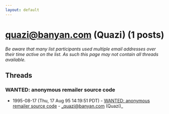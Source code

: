 ```yaml
---
layout: default
---
```


# quazi@banyan.com (Quazi) (1 posts)

_Be aware that many list participants used multiple email addresses over their time active on the list. As such this page may not contain all threads available._

## Threads

### WANTED: anonymous remailer source code
+ 1995-08-17 (Thu, 17 Aug 95 14:19:51 PDT) - [WANTED: anonymous remailer source code](/archive/1995/08/a997b86f8bb8960013a5e8214def295bd2bc933e4f0264bf1d68de02787d1acb) - _quazi@banyan.com (Quazi)_

